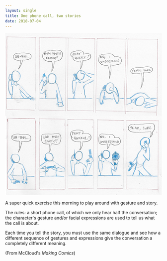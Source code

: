 ```yaml
---
layout: single
title: One phone call, two stories 
date: 2018-07-04
---
```



![One phone call two stories, Adam Westbrook](/images/two-phone-calls.jpg)

A super quick exercise this morning to play around with gesture and story.

The rules: a short phone call, of which we only hear half the conversation; the character's gesture and/or facial expressions are used to tell us what the call is about.

Each time you tell the story, you must use the same dialogue and see how a different sequence of gestures and expressions give the conversation a completely different meaning. 

(From McCloud's *Making Comics*)